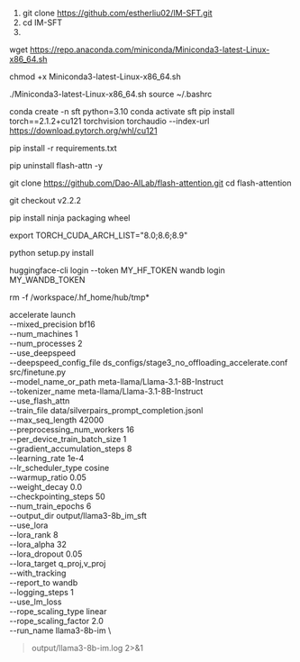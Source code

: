 1. git clone  https://github.com/estherliu02/IM-SFT.git
2. cd IM-SFT
3. 
wget https://repo.anaconda.com/miniconda/Miniconda3-latest-Linux-x86_64.sh

chmod +x Miniconda3-latest-Linux-x86_64.sh

./Miniconda3-latest-Linux-x86_64.sh
source ~/.bashrc

conda create -n sft python=3.10
conda activate sft
pip install torch==2.1.2+cu121 torchvision torchaudio --index-url https://download.pytorch.org/whl/cu121

pip install -r requirements.txt

pip uninstall flash-attn -y

git clone https://github.com/Dao-AILab/flash-attention.git
cd flash-attention

git checkout v2.2.2

pip install ninja packaging wheel

export TORCH_CUDA_ARCH_LIST="8.0;8.6;8.9"

python setup.py install

huggingface-cli login --token MY_HF_TOKEN
wandb login MY_WANDB_TOKEN

rm -f /workspace/.hf_home/hub/tmp*

accelerate launch \
  --mixed_precision bf16 \
  --num_machines 1 \
  --num_processes 2 \
  --use_deepspeed \
  --deepspeed_config_file ds_configs/stage3_no_offloading_accelerate.conf \
  src/finetune.py \
  --model_name_or_path meta-llama/Llama-3.1-8B-Instruct \
  --tokenizer_name meta-llama/Llama-3.1-8B-Instruct \
  --use_flash_attn \
  --train_file data/silverpairs_prompt_completion.jsonl \
  --max_seq_length 42000 \
  --preprocessing_num_workers 16 \
  --per_device_train_batch_size 1 \
  --gradient_accumulation_steps 8 \
  --learning_rate 1e-4 \
  --lr_scheduler_type cosine \
  --warmup_ratio 0.05 \
  --weight_decay 0.0 \
  --checkpointing_steps 50 \
  --num_train_epochs 6 \
  --output_dir output/llama3-8b_im_sft \
  --use_lora \
  --lora_rank 8 \
  --lora_alpha 32 \
  --lora_dropout 0.05 \
  --lora_target q_proj,v_proj \
  --with_tracking \
  --report_to wandb \
  --logging_steps 1 \
  --use_lm_loss \
  --rope_scaling_type linear \
  --rope_scaling_factor 2.0 \
  --run_name llama3-8b-im \
> output/llama3-8b-im.log 2>&1
